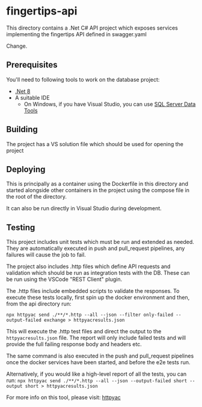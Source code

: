 # fingertips-api

This directory contains a .Net C# API project which exposes services implementing the fingertips API defined in swagger.yaml

Change.

## Prerequisites

You'll need to following tools to work on the database project:

- [.Net 8](https://dotnet.microsoft.com/en-us/download/dotnet/8.0)
- A suitable IDE
  - On Windows, if you have Visual Studio, you can use [SQL Server Data Tools](https://learn.microsoft.com/en-us/sql/ssdt/sql-server-data-tools)

## Building

The project has a VS solution file which should be used for opening the project

## Deploying

This is principally as a container using the Dockerfile in this directory and started alongside other containers in the project using the compose file in the root of the directory.

It can also be run directly in Visual Studio during development.

## Testing

This project includes unit tests which must be run and extended as needed. They are automatically executed in push and pull_request pipelines, any failures will cause the job to fail.

The project also includes .http files which define API requests and validation which should be run as integration tests with the DB. These can be run using the VSCode "REST Client" plugin.

The .http files include embedded scripts to validate the responses. To execute these tests locally, first spin up the docker environment and then, from the api directory run:

`npx httpyac send ./**/*.http --all --json --filter only-failed --output-failed exchange > httpyacresults.json`

This will execute the .http test files and direct the output to the `httpyacresults.json` file. The report will only include failed tests
and will provide the full failing response body and headers etc.

The same command is also executed in the push and pull_request pipelines once the docker services have been started, and before the e2e tests run.

Alternatively, if you would like a high-level report of all the tests, you can run:
`npx httpyac send ./**/*.http --all --json --output-failed short --output short > httpyacresults.json`

For more info on this tool, please visit: [httpyac](https://www.npmjs.com/package/httpyac)
